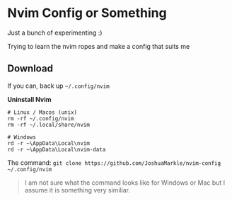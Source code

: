 # Nvim Config or Something

Just a bunch of experimenting :)

Trying to learn the nvim ropes and make a config that suits me

## Download

If you can, back up `~/.config/nvim`

**Uninstall Nvim**
```
# Linux / Macos (unix)
rm -rf ~/.config/nvim
rm -rf ~/.local/share/nvim

# Windows
rd -r ~\AppData\Local\nvim
rd -r ~\AppData\Local\nvim-data
```

The command: `git clone https://github.com/JoshuaMarkle/nvim-config ~/.config/nvim`

> I am not sure what the command looks like for Windows or Mac but I assume it is something very similiar.
